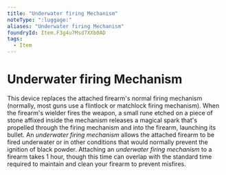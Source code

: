 ```yaml
---
title: "Underwater firing Mechanism"
noteType: ":luggage:"
aliases: "Underwater firing Mechanism"
foundryId: Item.F3g4u7Msd7XXb0AD
tags:
  - Item
---
```


# Underwater firing Mechanism

This device replaces the attached firearm's normal firing mechanism (normally, most guns use a flintlock or matchlock firing mechanism). When the firearm's wielder fires the weapon, a small rune etched on a piece of stone affixed inside the mechanism releases a magical spark that's propelled through the firing mechanism and into the firearm, launching its bullet. An _underwater firing mechanism_ allows the attached firearm to be fired underwater or in other conditions that would normally prevent the ignition of black powder. Attaching an _underwater firing mechanism_ to a firearm takes 1 hour, though this time can overlap with the standard time required to maintain and clean your firearm to prevent misfires.
